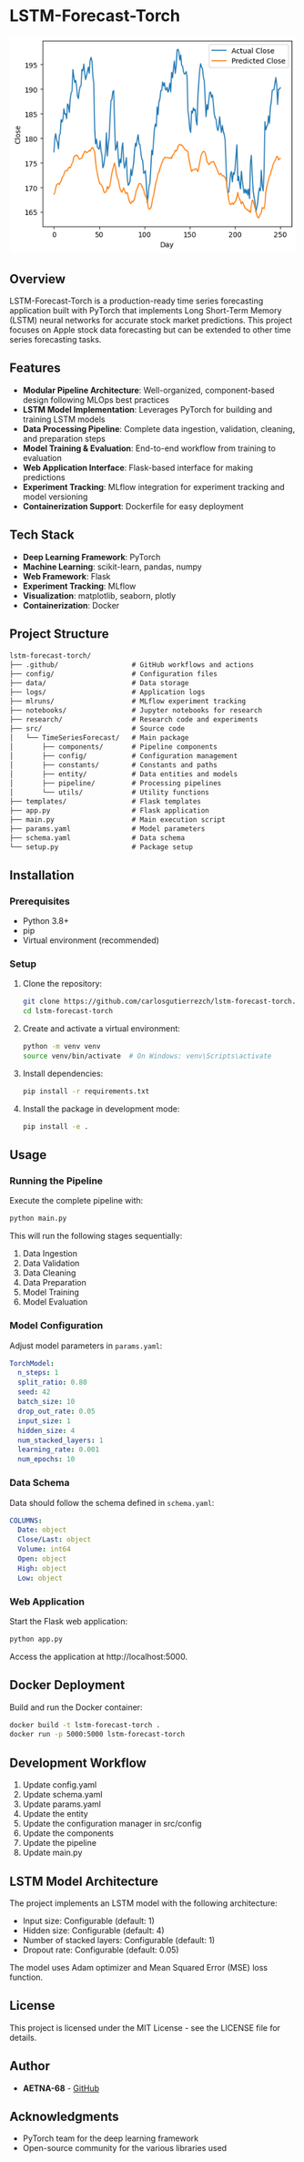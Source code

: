 # LSTM-Forecast-Torch

![Forecast](Forecast.png)

## Overview

LSTM-Forecast-Torch is a production-ready time series forecasting application built with PyTorch that implements Long Short-Term Memory (LSTM) neural networks for accurate stock market predictions. This project focuses on Apple stock data forecasting but can be extended to other time series forecasting tasks.

## Features

- **Modular Pipeline Architecture**: Well-organized, component-based design following MLOps best practices
- **LSTM Model Implementation**: Leverages PyTorch for building and training LSTM models
- **Data Processing Pipeline**: Complete data ingestion, validation, cleaning, and preparation steps
- **Model Training & Evaluation**: End-to-end workflow from training to evaluation
- **Web Application Interface**: Flask-based interface for making predictions
- **Experiment Tracking**: MLflow integration for experiment tracking and model versioning
- **Containerization Support**: Dockerfile for easy deployment

## Tech Stack

- **Deep Learning Framework**: PyTorch
- **Machine Learning**: scikit-learn, pandas, numpy
- **Web Framework**: Flask
- **Experiment Tracking**: MLflow
- **Visualization**: matplotlib, seaborn, plotly
- **Containerization**: Docker

## Project Structure

```
lstm-forecast-torch/
├── .github/                  # GitHub workflows and actions
├── config/                   # Configuration files
├── data/                     # Data storage
├── logs/                     # Application logs
├── mlruns/                   # MLflow experiment tracking
├── notebooks/                # Jupyter notebooks for research
├── research/                 # Research code and experiments
├── src/                      # Source code
│   └── TimeSeriesForecast/   # Main package
│       ├── components/       # Pipeline components
│       ├── config/           # Configuration management
│       ├── constants/        # Constants and paths
│       ├── entity/           # Data entities and models
│       ├── pipeline/         # Processing pipelines
│       └── utils/            # Utility functions
├── templates/                # Flask templates
├── app.py                    # Flask application
├── main.py                   # Main execution script
├── params.yaml               # Model parameters
├── schema.yaml               # Data schema
└── setup.py                  # Package setup
```

## Installation

### Prerequisites

- Python 3.8+
- pip
- Virtual environment (recommended)

### Setup

1. Clone the repository:
   ```bash
   git clone https://github.com/carlosgutierrezch/lstm-forecast-torch.git
   cd lstm-forecast-torch
   ```

2. Create and activate a virtual environment:
   ```bash
   python -m venv venv
   source venv/bin/activate  # On Windows: venv\Scripts\activate
   ```

3. Install dependencies:
   ```bash
   pip install -r requirements.txt
   ```

4. Install the package in development mode:
   ```bash
   pip install -e .
   ```

## Usage

### Running the Pipeline

Execute the complete pipeline with:

```bash
python main.py
```

This will run the following stages sequentially:
1. Data Ingestion
2. Data Validation
3. Data Cleaning
4. Data Preparation
5. Model Training
6. Model Evaluation

### Model Configuration

Adjust model parameters in `params.yaml`:

```yaml
TorchModel:
  n_steps: 1
  split_ratio: 0.80
  seed: 42
  batch_size: 10
  drop_out_rate: 0.05
  input_size: 1
  hidden_size: 4
  num_stacked_layers: 1
  learning_rate: 0.001
  num_epochs: 10
```

### Data Schema

Data should follow the schema defined in `schema.yaml`:

```yaml
COLUMNS:
  Date: object
  Close/Last: object
  Volume: int64
  Open: object
  High: object
  Low: object
```

### Web Application

Start the Flask web application:

```bash
python app.py
```

Access the application at http://localhost:5000.

## Docker Deployment

Build and run the Docker container:

```bash
docker build -t lstm-forecast-torch .
docker run -p 5000:5000 lstm-forecast-torch
```

## Development Workflow

1. Update config.yaml
2. Update schema.yaml
3. Update params.yaml
4. Update the entity
5. Update the configuration manager in src/config
6. Update the components
7. Update the pipeline
8. Update main.py

## LSTM Model Architecture

The project implements an LSTM model with the following architecture:
- Input size: Configurable (default: 1)
- Hidden size: Configurable (default: 4)
- Number of stacked layers: Configurable (default: 1)
- Dropout rate: Configurable (default: 0.05)

The model uses Adam optimizer and Mean Squared Error (MSE) loss function.

## License

This project is licensed under the MIT License - see the LICENSE file for details.

## Author

- **AETNA-68** - [GitHub](https://github.com/AETNA-68)

## Acknowledgments

- PyTorch team for the deep learning framework
- Open-source community for the various libraries used